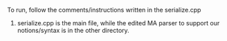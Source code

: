 To run, follow the comments/instructions written in the serialize.cpp
1) serialize.cpp is the main file, while the edited MA parser to support our notions/syntax is in 
the other directory.


